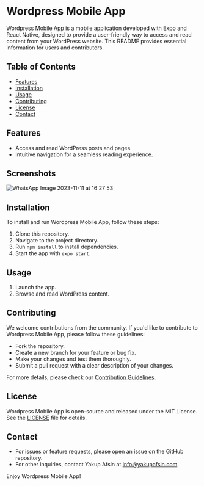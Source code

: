 # Wordpress Mobile App

Wordpress Mobile App is a mobile application developed with Expo and React Native, designed to provide a user-friendly way to access and read content from your WordPress website. This README provides essential information for users and contributors.

## Table of Contents
- [Features](#features)
- [Installation](#installation)
- [Usage](#usage)
- [Contributing](#contributing)
- [License](#license)
- [Contact](#contact)

## Features
- Access and read WordPress posts and pages.
- Intuitive navigation for a seamless reading experience.

## Screenshots
![WhatsApp Image 2023-11-11 at 16 27 53](https://github.com/yakupafsin/WordpressMobileApp/assets/66640310/40935756-d5db-46c4-930d-38a0b08aeb38)


## Installation
To install and run Wordpress Mobile App, follow these steps:
1. Clone this repository.
2. Navigate to the project directory.
3. Run `npm install` to install dependencies.
4. Start the app with `expo start`.

## Usage
1. Launch the app.
2. Browse and read WordPress content.

## Contributing
We welcome contributions from the community. If you'd like to contribute to Wordpress Mobile App, please follow these guidelines:

- Fork the repository.
- Create a new branch for your feature or bug fix.
- Make your changes and test them thoroughly.
- Submit a pull request with a clear description of your changes.

For more details, please check our [Contribution Guidelines](CONTRIBUTING.md).


## License
Wordpress Mobile App is open-source and released under the MIT License. See the [LICENSE](LICENSE) file for details.

## Contact
- For issues or feature requests, please open an issue on the GitHub repository.
- For other inquiries, contact Yakup Afsin at info@yakupafsin.com.

Enjoy Wordpress Mobile App!

